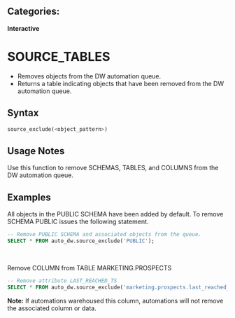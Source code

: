 ## Categories:
**Interactive**

# SOURCE_TABLES

- Removes objects from the DW automation queue.
- Returns a table indicating objects that have been removed from the DW automation queue. 

## Syntax
``` SQL
source_exclude(<object_pattern>)
```

## Usage Notes
Use this function to remove SCHEMAS, TABLES, and COLUMNS from the DW automation queue.

## Examples

All objects in the PUBLIC SCHEMA have been added by default.  To remove SCHEMA PUBLIC issues the following statement.
```sql
-- Remove PUBLIC SCHEMA and associated objects from the queue.
SELECT * FROM auto_dw.source_exclude('PUBLIC');
```
<br>
 
Remove COLUMN from TABLE MARKETING.PROSPECTS
```sql
-- Remove attribute LAST_REACHED_TS 
SELECT * FROM auto_dw.source_exclude('marketing.prospects.last_reached_ts');
```
**Note:** If automations warehoused this column, automations will not remove the associated column or data. 

